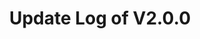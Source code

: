 ---
permalink: /wiki/posts/update-log/2-0-0
title: "Update Log of V2.0.0"
redirect_from:
  - /Posts/Old-Update-Log/2-0-0
  - /Posts/Update-Log/2-0-0
easy_links:
  list:
    - link_name: "V2"
      search:
        name: "V2.0.0"
update_published_at: "2019-12-29 20:00:00 +00:00"
post_created_at: "2021-04-16 00:00:00 +00:00"
post_updated_at: "2021-04-18 00:00:00 +00:00"
tags:
  - V2
update_log_data:
  version: "2.0.0"
  content:
    - title: "This update included..."
      id: "GenericList1"
      type: "Unordered_List_Old_Title"
      content:
        - text: "An entirely new map design! <s class=\"spoiler\">(I don't even know how to say all the changes that I've made to it.)</s>"
        - text: "An entirely new UI that combines all the previous UI into one! (**I'm still working on it.**)"
        - text: "5 new docks"
        - text: "A betterly organized backend"
        - text: "My version of the Roblox Bloxys statue now has wings like the normal one."
    - title: "This update sadly removed..."
      id: "GenericList2"
      type: "Unordered_List_Old_Title"
      content:
        - text: "All previously existing UI"
        - text: "The previous map"
        - text: "All the badges (somewhat temporarily)"
---